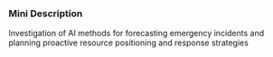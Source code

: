 ### Mini Description

Investigation of AI methods for forecasting emergency incidents and planning proactive resource positioning and response strategies
